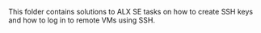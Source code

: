 This folder contains solutions to ALX SE tasks on how to create SSH keys and how  to log in to remote VMs using SSH.